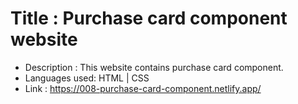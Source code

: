# Title : Purchase card component website
- Description : This website contains purchase card component.
- Languages used: HTML | CSS
- Link : https://008-purchase-card-component.netlify.app/
